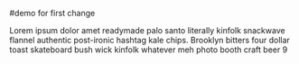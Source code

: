 #demo for first change

Lorem ipsum dolor amet readymade 
palo santo literally kinfolk snackwave 
flannel authentic post-ironic hashtag kale chips. 
Brooklyn bitters four dollar toast skateboard bush
wick kinfolk whatever meh photo booth craft beer 9
